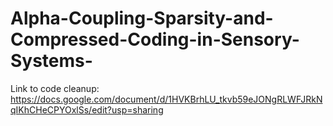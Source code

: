 # Alpha-Coupling-Sparsity-and-Compressed-Coding-in-Sensory-Systems-

Link to code cleanup:
https://docs.google.com/document/d/1HVKBrhLU_tkvb59eJONgRLWFJRkNqIKhCHeCPYOxlSs/edit?usp=sharing


